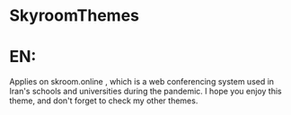 # SkyroomThemes
# EN:
Applies on skroom.online , which is a web conferencing system used in Iran's schools and universities during the pandemic.
I hope you enjoy this theme, and don't forget to check my other themes.
